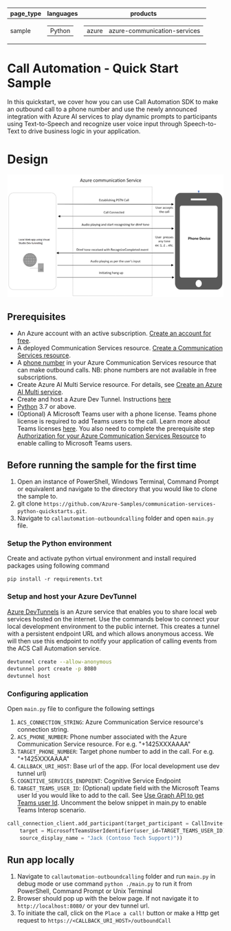 |page_type| languages                               |products
|---|-----------------------------------------|---|
|sample| <table><tr><td>Python</tr></td></table> |<table><tr><td>azure</td><td>azure-communication-services</td></tr></table>|

# Call Automation - Quick Start Sample

In this quickstart, we cover how you can use Call Automation SDK to make an outbound call to a phone number and use the newly announced integration with Azure AI services to play dynamic prompts to participants using Text-to-Speech and recognize user voice input through Speech-to-Text to drive business logic in your application.

# Design

![design](./data/OutboundCallDesign.png)

## Prerequisites

- An Azure account with an active subscription. [Create an account for free](https://azure.microsoft.com/free/?WT.mc_id=A261C142F). 
- A deployed Communication Services resource. [Create a Communication Services resource](https://docs.microsoft.com/azure/communication-services/quickstarts/create-communication-resource).
- A [phone number](https://learn.microsoft.com/en-us/azure/communication-services/quickstarts/telephony/get-phone-number) in your Azure Communication Services resource that can make outbound calls. NB: phone numbers are not available in free subscriptions.
- Create Azure AI Multi Service resource. For details, see [Create an Azure AI Multi service](https://learn.microsoft.com/en-us/azure/cognitive-services/cognitive-services-apis-create-account).
- Create and host a Azure Dev Tunnel. Instructions [here](https://learn.microsoft.com/en-us/azure/developer/dev-tunnels/get-started)
- [Python](https://www.python.org/downloads/) 3.7 or above.
- (Optional) A Microsoft Teams user with a phone license. Teams phone license is required to add Teams users to the call. Learn more about Teams licenses [here](https://www.microsoft.com/microsoft-teams/compare-microsoft-teams-bundle-options).  You also need to complete the prerequisite step [Authorization for your Azure Communication Services Resource](https://learn.microsoft.com/azure/communication-services/how-tos/call-automation/teams-interop-call-automation?pivots=programming-language-python#step-1-authorization-for-your-azure-communication-services-resource-to-enable-calling-to-microsoft-teams-users) to enable calling to Microsoft Teams users.

## Before running the sample for the first time

1. Open an instance of PowerShell, Windows Terminal, Command Prompt or equivalent and navigate to the directory that you would like to clone the sample to.
2. git clone `https://github.com/Azure-Samples/communication-services-python-quickstarts.git`.
3. Navigate to `callautomation-outboundcalling` folder and open `main.py` file.

### Setup the Python environment

Create and activate python virtual environment and install required packages using following command 
```
pip install -r requirements.txt
```

### Setup and host your Azure DevTunnel

[Azure DevTunnels](https://learn.microsoft.com/en-us/azure/developer/dev-tunnels/overview) is an Azure service that enables you to share local web services hosted on the internet. Use the commands below to connect your local development environment to the public internet. This creates a tunnel with a persistent endpoint URL and which allows anonymous access. We will then use this endpoint to notify your application of calling events from the ACS Call Automation service.

```bash
devtunnel create --allow-anonymous
devtunnel port create -p 8080
devtunnel host
```

### Configuring application

Open `main.py` file to configure the following settings

1. `ACS_CONNECTION_STRING`: Azure Communication Service resource's connection string.
2. `ACS_PHONE_NUMBER`: Phone number associated with the Azure Communication Service resource. For e.g. "+1425XXXAAAA"
3. `TARGET_PHONE_NUMBER`: Target phone number to add in the call. For e.g. "+1425XXXAAAA"
4. `CALLBACK_URI_HOST`: Base url of the app. (For local development use dev tunnel url)
5. `COGNITIVE_SERVICES_ENDPOINT`: Cognitive Service Endpoint
6. `TARGET_TEAMS_USER_ID`: (Optional) update field with the Microsoft Teams user Id you would like to add to the call. See [Use Graph API to get Teams user Id](https://learn.microsoft.com/azure/communication-services/how-tos/call-automation/teams-interop-call-automation?pivots=programming-language-python#step-2-use-the-graph-api-to-get-microsoft-entra-object-id-for-teams-users-and-optionally-check-their-presence).  Uncomment the below snippet in main.py to enable Teams Interop scenario.

```python
call_connection_client.add_participant(target_participant = CallInvite(
    target = MicrosoftTeamsUserIdentifier(user_id=TARGET_TEAMS_USER_ID),
    source_display_name = "Jack (Contoso Tech Support)"))
```

## Run app locally

1. Navigate to `callautomation-outboundcalling` folder and run `main.py` in debug mode or use command `python ./main.py` to run it from PowerShell, Command Prompt or Unix Terminal
2. Browser should pop up with the below page. If not navigate it to `http://localhost:8080/` or your dev tunnel url.
3. To initiate the call, click on the `Place a call!` button or make a Http get request to `https://<CALLBACK_URI_HOST>/outboundCall`

